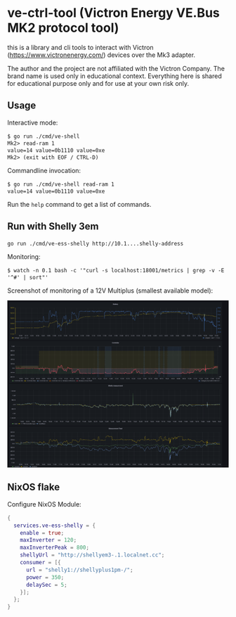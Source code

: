 # ve-ctrl-tool (Victron Energy VE.Bus MK2 protocol tool)

this is a library and cli tools to interact with Victron (https://www.victronenergy.com/) devices
over the Mk3 adapter.

The author and the project are not affiliated with the Victron Company. The brand name is used
only in educational context. Everything here is shared for educational purpose only and 
for use at your own risk only.

## Usage

Interactive mode:

```shell
$ go run ./cmd/ve-shell
Mk2> read-ram 1
value=14 value=0b1110 value=0xe
Mk2> (exit with EOF / CTRL-D)
```

Commandline invocation:

```shell
$ go run ./cmd/ve-shell read-ram 1
value=14 value=0b1110 value=0xe
```

Run the `help` command to get a list of commands.

## Run with Shelly 3em

```shell
go run ./cmd/ve-ess-shelly http://10.1....shelly-address
```

Monitoring:

```shell
$ watch -n 0.1 bash -c '"curl -s localhost:18001/metrics | grep -v -E '^#' | sort"'
```

Screenshot of monitoring of a 12V Multiplus (smallest available model):

![](README.grafana.png)

## NixOS flake

Configure NixOS Module:
```nix
{
  services.ve-ess-shelly = {
    enable = true;
    maxInverter = 120;
    maxInverterPeak = 800;
    shellyUrl = "http://shellyem3-.1.localnet.cc";
    consumer = [{
      url = "shelly1://shellyplus1pm-/";
      power = 350;
      delaySec = 5;
    }];
  };
}
```